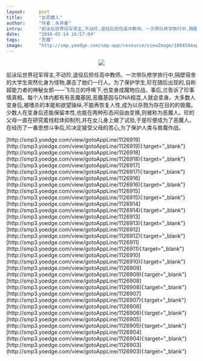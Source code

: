 ```yaml
---
layout:     post
title:      "女恶魔人"
author:     "作者：永井豪"
intro:      "前泳坛世界冠军得主,不动珍,退役后担任高中教师。一次带队修学旅行中,隔壁宿舍的大学生突然化身为怪物,袭击了她们一行人。为了保护学生,珍在随后出现的,自称超能力者的神秘女郎——飞鸟兰的呼唤下,也变身成魔物应战。事后,兰告诉了珍事情真相。每个人体内都有有恶魔基因,恶魔基因与DNA相混,人就会变身。大多数人变身后,被嗜杀的本能和欲望操纵,不能再恢复人性,成为以杀戮为存在目的的兽魔。少数人在变身后还能保留本性,也能在两种形态间自由变换,则被称为恶魔人。珍的父母一直在研究着线粒体抑制剂,并在女儿身上做了试验,于是珍便成为了恶魔人。在经历了一番思想斗争后,珍决定接受父母的苦心,为了保护人类与兽魔作战。"
date:       "2018-02-14 16:57:04"
tags:       "恶魔"
image:      "http://smp.yoedge.com/smp-app/resource/viewImage/1004594appline.png"
---
```

<div style="text-align: center">
<p><img src="http://smp.yoedge.com/smp-app/resource/viewImage/1004594appline.png"/></p>
</div>
<p class="post-meta">
<span>前泳坛世界冠军得主,不动珍,退役后担任高中教师。一次带队修学旅行中,隔壁宿舍的大学生突然化身为怪物,袭击了她们一行人。为了保护学生,珍在随后出现的,自称超能力者的神秘女郎——飞鸟兰的呼唤下,也变身成魔物应战。事后,兰告诉了珍事情真相。每个人体内都有有恶魔基因,恶魔基因与DNA相混,人就会变身。大多数人变身后,被嗜杀的本能和欲望操纵,不能再恢复人性,成为以杀戮为存在目的的兽魔。少数人在变身后还能保留本性,也能在两种形态间自由变换,则被称为恶魔人。珍的父母一直在研究着线粒体抑制剂,并在女儿身上做了试验,于是珍便成为了恶魔人。在经历了一番思想斗争后,珍决定接受父母的苦心,为了保护人类与兽魔作战。</span>
</p>
[http://smp3.yoedge.com/view/gotoAppLine/1126919](http://smp3.yoedge.com/view/gotoAppLine/1126919){:target="_blank"}
[http://smp3.yoedge.com/view/gotoAppLine/1126918](http://smp3.yoedge.com/view/gotoAppLine/1126918){:target="_blank"}
[http://smp3.yoedge.com/view/gotoAppLine/1126917](http://smp3.yoedge.com/view/gotoAppLine/1126917){:target="_blank"}
[http://smp3.yoedge.com/view/gotoAppLine/1126916](http://smp3.yoedge.com/view/gotoAppLine/1126916){:target="_blank"}
[http://smp3.yoedge.com/view/gotoAppLine/1126915](http://smp3.yoedge.com/view/gotoAppLine/1126915){:target="_blank"}
[http://smp3.yoedge.com/view/gotoAppLine/1126914](http://smp3.yoedge.com/view/gotoAppLine/1126914){:target="_blank"}
[http://smp3.yoedge.com/view/gotoAppLine/1126913](http://smp3.yoedge.com/view/gotoAppLine/1126913){:target="_blank"}
[http://smp3.yoedge.com/view/gotoAppLine/1126912](http://smp3.yoedge.com/view/gotoAppLine/1126912){:target="_blank"}
[http://smp3.yoedge.com/view/gotoAppLine/1126911](http://smp3.yoedge.com/view/gotoAppLine/1126911){:target="_blank"}
[http://smp3.yoedge.com/view/gotoAppLine/1126910](http://smp3.yoedge.com/view/gotoAppLine/1126910){:target="_blank"}
[http://smp3.yoedge.com/view/gotoAppLine/1126909](http://smp3.yoedge.com/view/gotoAppLine/1126909){:target="_blank"}
[http://smp3.yoedge.com/view/gotoAppLine/1126908](http://smp3.yoedge.com/view/gotoAppLine/1126908){:target="_blank"}
[http://smp3.yoedge.com/view/gotoAppLine/1126907](http://smp3.yoedge.com/view/gotoAppLine/1126907){:target="_blank"}
[http://smp3.yoedge.com/view/gotoAppLine/1126906](http://smp3.yoedge.com/view/gotoAppLine/1126906){:target="_blank"}
[http://smp3.yoedge.com/view/gotoAppLine/1126905](http://smp3.yoedge.com/view/gotoAppLine/1126905){:target="_blank"}
[http://smp3.yoedge.com/view/gotoAppLine/1126904](http://smp3.yoedge.com/view/gotoAppLine/1126904){:target="_blank"}
[http://smp3.yoedge.com/view/gotoAppLine/1126903](http://smp3.yoedge.com/view/gotoAppLine/1126903){:target="_blank"}


